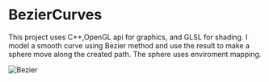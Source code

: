 # BezierCurves
This project uses C++,OpenGL api for graphics, and GLSL for shading. I model a smooth curve using Bezier method and use the result to make a sphere move along the created path. The sphere uses enviroment mapping.

![Bezier](https://thumbs.gfycat.com/SevereBruisedEider-size_restricted.gif)
